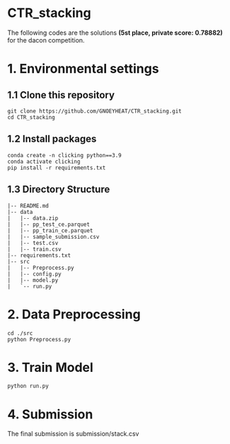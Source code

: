# CTR_stacking

The following codes are the solutions **(5st place, private score: 0.78882)** for the dacon competition.

# 1. Environmental settings
## 1.1 Clone this repository
```
git clone https://github.com/GNOEYHEAT/CTR_stacking.git
cd CTR_stacking
```
## 1.2 Install packages
```
conda create -n clicking python==3.9
conda activate clicking
pip install -r requirements.txt 
```
## 1.3 Directory Structure
```
|-- README.md
|-- data
|   |-- data.zip
|   |-- pp_test_ce.parquet
|   |-- pp_train_ce.parquet
|   |-- sample_submission.csv
|   |-- test.csv
|   |-- train.csv
|-- requirements.txt
|-- src
|   |-- Preprocess.py
|   |-- config.py
|   |-- model.py
|   `-- run.py
```
# 2. Data Preprocessing
```
cd ./src
python Preprocess.py
```
# 3. Train Model
```
python run.py
```
# 4. Submission
The final submission is submission/stack.csv
